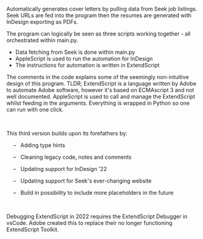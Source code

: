 Automatically generates cover letters by pulling data from Seek job listings. Seek URLs are fed into the program then the resumes are generated with InDesign exporting as PDFs. 

The program can logically be seen as three scripts working together - all orchestrated within main.py.
* Data fetching from Seek is done within main.py
* AppleScript is used to run the automation for InDesign
* The instructions for automation is written in ExtendScript

The comments in the code explains some of the seemingly non-intuitive design of this program. TLDR; ExtendScript is a language written by Adobe to automate Adobe software, however it's based on ECMAscript 3 and not well documented. AppleScript is used to call and manage the ExtendScript whilst feeding in the arguments. Everything is wrapped in Python so one can run with one click.

<br>

This third version builds upon its forefathers by:

&emsp; &ndash; &nbsp; Adding type hints

&emsp; &ndash; &nbsp; Cleaning legacy code, notes and comments

&emsp; &ndash; &nbsp; Updating support for InDesign '22

&emsp; &ndash; &nbsp; Updating support for Seek's ever-changing website

&emsp; &ndash; &nbsp; Build in possibility to include more placeholders in the future

<br>

Debugging ExtendScript in 2022 requires the ExtendScript Debugger in vsCode. Adobe created this to replace their no longer functioning ExtendScript Toolkit.